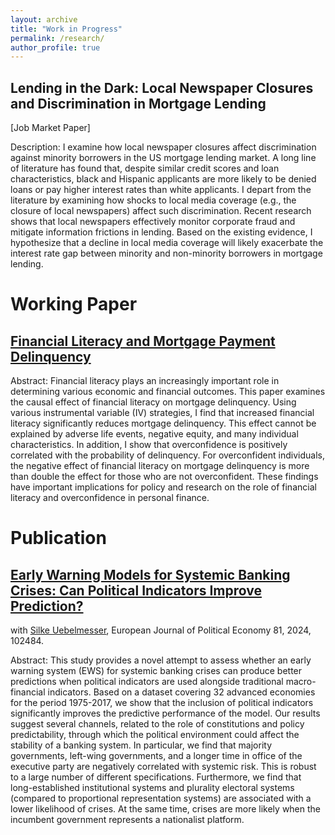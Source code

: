 ```yaml
---
layout: archive
title: "Work in Progress"
permalink: /research/
author_profile: true
---
```

Lending in the Dark: Local Newspaper Closures and Discrimination in Mortgage Lending
---------
[Job Market Paper]

Description: I examine how local newspaper closures affect discrimination against minority borrowers in the US mortgage lending market. A long line of literature has found that, despite similar credit scores and loan characteristics, black and Hispanic applicants are more likely to be denied loans or pay higher interest rates than white applicants. I depart from the literature by examining how shocks to local media coverage (e.g., the closure of local newspapers) affect such discrimination. Recent research shows that local newspapers effectively monitor corporate fraud and mitigate information frictions in lending. Based on the existing evidence, I hypothesize that a decline in local media coverage will likely exacerbate the interest rate gap between minority and non-minority borrowers in mortgage lending.


Working Paper
======

[Financial Literacy and Mortgage Payment Delinquency](https://www.dropbox.com/scl/fi/uesqhyd4x9jsabyde3v0n/Financial_Literacy_and_Mortgage_Payment_Delinquency.pdf?rlkey=14weot2ks4zk4nyugac7nitiy&dl=0)
------

Abstract:  Financial literacy plays an increasingly important role in determining various economic and financial outcomes. This paper examines the causal effect of financial literacy on mortgage delinquency. Using various instrumental variable (IV) strategies, I find that increased financial literacy significantly reduces mortgage delinquency. This effect cannot be explained by adverse life events, negative equity, and many individual characteristics. In addition, I show that overconfidence is positively correlated with the probability of delinquency. For overconfident individuals, the negative effect of financial literacy on mortgage delinquency is more than double the effect for those who are not overconfident. These findings have important implications for policy and research on the role of financial literacy and overconfidence in personal finance.

Publication
======

[Early Warning Models for Systemic Banking Crises: Can Political Indicators Improve Prediction?](https://www.sciencedirect.com/science/article/pii/S0176268023001283?via%3Dihub) 
------
with [Silke Uebelmesser](https://sites.google.com/view/silkeuebelmesser/home), European Journal of Political Economy 81, 2024, 102484.

Abstract: This study provides a novel attempt to assess whether an early warning system (EWS) for systemic banking crises can produce better predictions when political indicators are used alongside traditional macro-financial indicators. Based on a dataset covering 32 advanced economies for the period 1975-2017, we show that the inclusion of political indicators significantly improves the predictive performance of the model. Our results suggest several channels, related to the role of constitutions and policy predictability, through which the political environment could affect the stability of a banking system. In particular, we find that majority governments, left-wing governments, and a longer time in office of the executive party are negatively correlated with systemic risk. This is robust to a large number of different specifications. Furthermore, we find that long-established institutional systems and plurality electoral systems (compared to proportional representation systems) are associated with a lower likelihood of crises. At the same time, crises are more likely when the incumbent government represents a nationalist platform.




